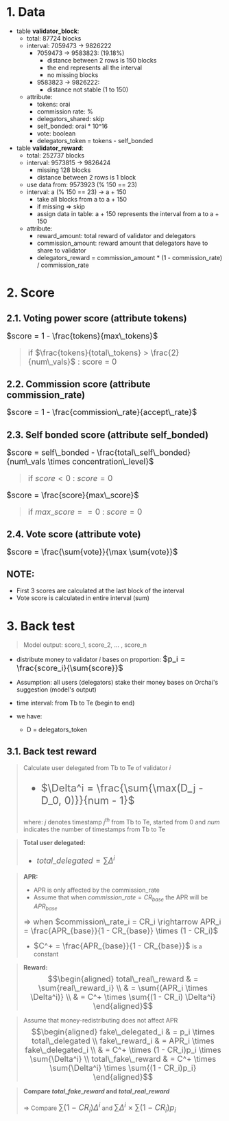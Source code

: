 # 1. Data
+ table **validator_block**:
  + total: 87724 blocks
  + interval: 7059473 -> 9826222
    + 7059473 -> 9583823: (19.18%)
      + distance between 2 rows is 150 blocks
      + the end represents all the interval 
      + no missing blocks
    + 9583823 -> 9826222:
      + distance not stable (1 to 150)
  + attribute:
    + tokens: orai
    + commission rate: %
    + delegators_shared: skip
    + self_bonded: orai * 10^16
    + vote: boolean
    + delegators_token = tokens - self_bonded
+ table **validator_reward**:
  + total: 252737 blocks
  + interval: 9573815 -> 9826424
    + missing 128 blocks
    + distance between 2 rows is 1 block
  + use data from: 9573923 (% 150 == 23)
  + interval: a (% 150 == 23) -> a + 150
    + take all blocks from a to a + 150
    + if missing => skip
    + assign data in table: a + 150 represents the interval from a to a + 150
  + attribute:
    + reward_amount: total reward of validator and delegators
    + commission_amount: reward amount that delegators have to share to validator
    + delegators_reward = commission_amount * (1 - commission_rate) / commission_rate

# 2. Score
## 2.1. Voting power score (attribute **tokens**)
<font size="4">

$score = 1 - \frac{tokens}{max\_tokens}$ 

> if $\frac{tokens}{total\_tokens} > \frac{2}{num\_vals}$ : score = 0
</font>

## 2.2. Commission score (attribute **commission_rate**)
<font size="4">

$score = 1 - \frac{commission\_rate}{accept\_rate}$ </font>

## 2.3. Self bonded score (attribute **self_bonded**)
<font size="4">

$score = self\_bonded - \frac{total\_self\_bonded}{num\_vals \times concentration\_level}$ 

> if $score < 0$ : $score = 0$ 

$score = \frac{score}{max\_score}$

> if $max\_score == 0$ : $score = 0$
</font>

## 2.4. Vote score (attribute **vote**)
<font size="4">$score = \frac{\sum{vote}}{\max \sum{vote}}$ <br> </font>

## **NOTE:**
+ First 3 scores are calculated at the last block of the interval
+ Vote score is calculated in entire interval (sum)

# 3. Back test 
> Model output: score_1, score_2, ... , score_n

+ distribute money to validator $i$ bases on proportion: <font size="4">$p_i = \frac{score_i}{\sum{score}}$</font>

+ Assumption: all users (delegators) stake their money bases on Orchai's suggestion (model's output)

+ time interval: from Tb to Te     (begin to end)

+ we have:
  + D = delegators_token 

## 3.1. Back test reward

> Calculate user delegated from Tb to Te of validator $i$
> <font size="5">
> + $\Delta^i = \frac{\sum{\max(D_j - D_0, 0)}}{num - 1}$
> </font>
> 
> where: $j$ denotes timestamp $j^{th}$ from Tb to Te, started from 0 and
> $num$ indicates the number of timestamps from Tb to Te

> **Total user delegated:**
> <font size="4">
> + $total\_delegated = \sum{\Delta^i}$
> </font>

> **APR:**
> + APR is only affected by the commission_rate
> + Assume that when $commission\_rate = CR_{base}$ the APR will be $APR_{base}$
>
> <font size="4">
> 
> $\Rightarrow$ when $commission\_rate_i = CR_i \rightarrow APR_i = \frac{APR_{base}}{1 - CR_{base}} \times (1 - CR_i)$ 
> </font>
> + <font size="4"> $C^+ = \frac{APR_{base}}{1 - CR_{base}}$ </font> is a constant

> **Reward:**
> <font size="4">
> $$\begin{aligned}
total\_real\_reward & = \sum{real\_reward_i} \\ 
                    & = \sum{(APR_i \times \Delta^i)} \\
                    & = C^+ \times \sum{(1 - CR_i) \Delta^i}
\end{aligned}$$
> </font>

> Assume that money-redistributing does not affect APR
> <font size="4"> 
> $$\begin{aligned}
fake\_delegated_i   & = p_i \times total\_delegated \\
fake\_reward_i      & = APR_i \times fake\_delegated_i \\
                    & = C^+ \times (1 - CR_i)p_i \times \sum{\Delta^i} \\
total\_fake\_reward & = C^+ \times \sum{\Delta^i} \times \sum{(1 - CR_i)p_i}
\end{aligned}$$
> </font>

> **Compare $total\_fake\_reward$ and $total\_real\_reward$**
> 
> $\Rightarrow$ Compare <font size="4">$\sum{(1 - CR_i) \Delta^i}$</font> and <font size="4">$\sum{\Delta^i} \times \sum{(1 - CR_i)p_i}$</font>



